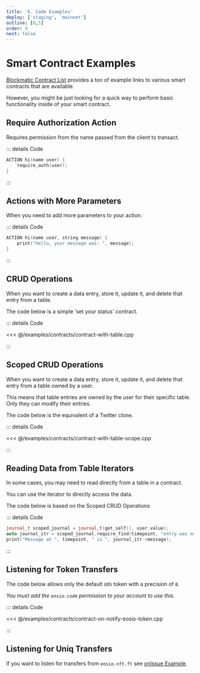 ```yaml
---
title: '6. Code Examples'
deploy: ['staging', 'mainnet']
outline: [0,5]
order: 0
next: false
---
```


# Smart Contract Examples

[Blockmatic Contract List](https://github.com/blockmatic/antelope-contracts-list) provides a ton of example links to various smart contracts that are available.

However, you might be just looking for a quick way to perform basic functionality inside of your smart contract.

## Require Authorization Action

Requires permission from the name passed from the client to transact.

::: details Code
```cpp
ACTION hi(name user) {
    require_auth(user);
}
```
:::

## Actions with More Parameters

When you need to add more parameters to your action.

::: details Code
```cpp
ACTION hi(name user, string message) {
    print("Hello, your message was: ", message);
}
```
:::

## CRUD Operations

When you want to create a data entry, store it, update it, and delete that entry from a table.

The code below is a simple 'set your status' contract.

::: details Code

<<< @/examples/contracts/contract-with-table.cpp

:::

## Scoped CRUD Operations

When you want to create a data entry, store it, update it, and delete that entry from a table owned by a user.

This means that table entries are owned by the user for their specific table. Only they can modify their entries.

The code below is the equivalent of a Twitter clone.

::: details Code

<<< @/examples/contracts/contract-with-table-scope.cpp

:::

## Reading Data from Table Iterators

In some cases, you may need to read directly from a table in a contract.

You can use the iterator to directly access the data.

The code below is based on the Scoped CRUD Operations

::: details Code
```cpp
journal_t scoped_journal = journal_t(get_self(), user.value);
auto journal_itr = scoped_journal.require_find(timepoint, "entry was not found");
print("Message at ", timepoint, " is ", journal_itr->message);
```
:::

## Listening for Token Transfers

The code below allows only the default `UOS` token with a precision of `8`.

_You must add the `eosio.code` permission to your account to use this._

::: details Code

<<< @/examples/contracts/contract-on-notify-eosio-token.cpp

:::

## Listening for Uniq Transfers

If you want to listen for transfers from `eosio.nft.ft` see [onIssue Example](../../guides/Uniq%20Variants/Examples/on-issue.md).



